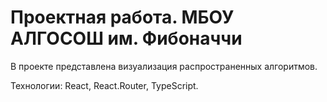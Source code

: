 # Проектная работа. МБОУ АЛГОСОШ им. Фибоначчи

В проекте представлена визуализация распространенных алгоритмов.

Технологии: React, React.Router, TypeScript.
